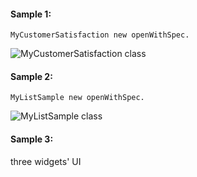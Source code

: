  #### Sample 1: 
 ```
 MyCustomerSatisfaction new openWithSpec.
  ```
  
  ![MyCustomerSatisfaction class](http://i.imgur.com/UU5AZpu.png)
 
 #### Sample 2: 
 ```
 MyListSample new openWithSpec.
 ```
 
 ![MyListSample class](http://i.imgur.com/rzYJqgE.png)
 
 #### Sample 3:
 three widgets' UI
